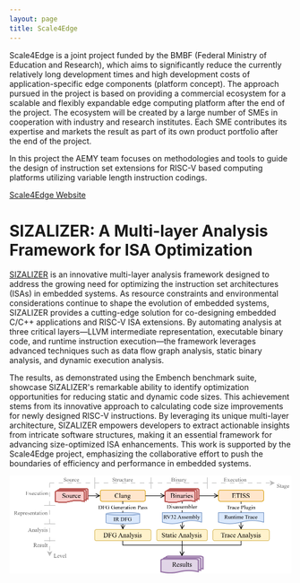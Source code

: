 ```yaml
---
layout: page
title: Scale4Edge
---
```


Scale4Edge is a joint project funded by the BMBF (Federal Ministry of Education
and Research), which aims to significantly reduce the currently relatively long
development times and high development costs of application-specific edge
components (platform concept). The approach pursued in the project is based on
providing a commercial ecosystem for a scalable and flexibly expandable edge
computing platform after the end of the project. The ecosystem will be created
by a large number of SMEs in cooperation with industry and research institutes.
Each SME contributes its expertise and markets the result as part of its own
product portfolio after the end of the project.

In this project the AEMY team focuses on methodologies and tools to guide the design of instruction set extensions for RISC-V based computing platforms utilizing variable length instruction codings.

[Scale4Edge Website](https://www.edacentrum.de/scale4edge/)


# SIZALIZER: A Multi-layer Analysis Framework for ISA Optimization


[SIZALIZER](https://github.com/AndHager/Sizalizer) is an innovative multi-layer analysis framework designed to address 
the growing need for optimizing the instruction set architectures (ISAs) in 
embedded systems. As resource constraints and environmental considerations 
continue to shape the evolution of embedded systems, SIZALIZER provides a 
cutting-edge solution for co-designing embedded C/C++ applications and RISC-V 
ISA extensions. By automating analysis at three critical layers—LLVM intermediate 
representation, executable binary code, and runtime instruction execution—the 
framework leverages advanced techniques such as data flow graph analysis, static 
binary analysis, and dynamic execution analysis.

The results, as demonstrated using the Embench benchmark suite, showcase SIZALIZER's 
remarkable ability to identify optimization opportunities for reducing static and 
dynamic code sizes. This achievement stems from its innovative approach to 
calculating code size improvements for newly designed RISC-V instructions. By 
leveraging its unique multi-layer architecture, SIZALIZER empowers developers to 
extract actionable insights from intricate software structures, making it an 
essential framework for advancing size-optimized ISA enhancements. This 
work is supported by the Scale4Edge project, emphasizing the collaborative effort 
to push the boundaries of efficiency and performance in embedded systems.

![SIZALIZER Architektur](/assets/img/ArchitekturMatrix.drawio.png)





